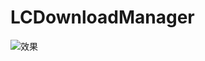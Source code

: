 # LCDownloadManager
![效果](https://github.com/LiuChang712/LCDownloadManager/blob/master/Demo_OC/LCDownloadDemo/Download1.gif)
